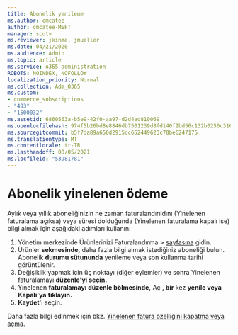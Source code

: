 ```yaml
---
title: Abonelik yenileme
ms.author: cmcatee
author: cmcatee-MSFT
manager: scotv
ms.reviewer: jkinma, jmueller
ms.date: 04/21/2020
ms.audience: Admin
ms.topic: article
ms.service: o365-administration
ROBOTS: NOINDEX, NOFOLLOW
localization_priority: Normal
ms.collection: Adm_O365
ms.custom:
- commerce_subscriptions
- "493"
- "1500032"
ms.assetid: 6860563a-b5e9-42f0-aa97-d2d4ed810069
ms.openlocfilehash: 974f5b26bd8e8846db7501239d8fd140f2bd56c132b0256c3166dbf2c2c8b138
ms.sourcegitcommit: b5f7da89a650d2915dc652449623c78be6247175
ms.translationtype: MT
ms.contentlocale: tr-TR
ms.lasthandoff: 08/05/2021
ms.locfileid: "53981781"
---
```

# <a name="subscription-recurring-billing"></a>Abonelik yinelenen ödeme

Aylık veya yıllık aboneliğinizin ne zaman faturalandırıldını  (Yinelenen faturalama açıksa) veya süresi  dolduğunda (Yinelenen faturalama kapalı ise) bilgi almak için aşağıdaki adımları kullanın:
  
1. Yönetim merkezinde Ürünlerinizi Faturalandırma  \> [sayfasına](https://go.microsoft.com/fwlink/p/?linkid=842054) gidin.
2. Ürünler **sekmesinde,** daha fazla bilgi almak istediğiniz aboneliği bulun. Abonelik **durumu sütununda** yenileme veya son kullanma tarihi görüntülenir.
3. Değişiklik yapmak için üç noktayı (diğer eylemler) ve sonra Yinelenen faturalamayı **düzenle'yi seçin.**
4. Yinelenen **faturalamayı düzenle bölmesinde,** Aç **, bir** kez **yenile veya Kapalı'ya** **tıklayın.**
5. **Kaydet**'i seçin.

Daha fazla bilgi edinmek için bkz. [Yinelenen fatura özelliğini kapatma veya açma](/microsoft-365/commerce/subscriptions/renew-your-subscription).